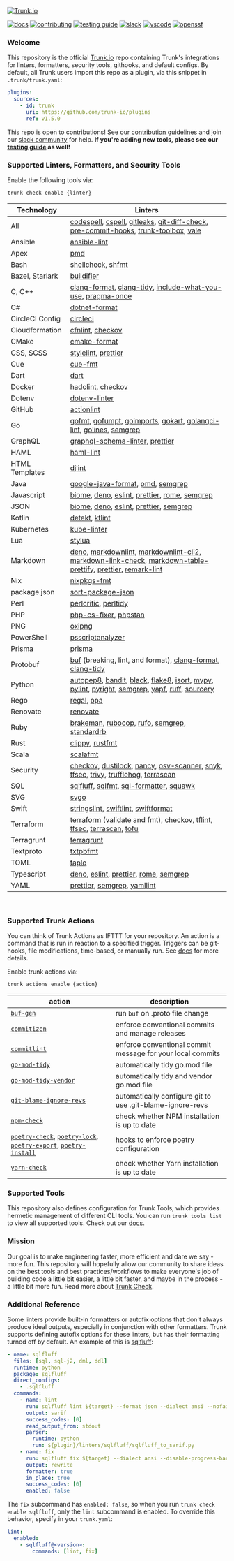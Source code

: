 <!-- markdownlint-disable first-line-heading -->

[![Trunk.io](https://static.trunk.io/assets/trunk_plugins_logo.png)](https://trunk.io)

[![docs](https://img.shields.io/badge/-docs-darkgreen?logo=readthedocs&logoColor=ffffff)][docs]
[![contributing](https://img.shields.io/badge/contributing-darkgreen?logo=readthedocs&logoColor=ffffff)][contributing]
[![testing guide](https://img.shields.io/badge/testing_guide-darkgreen?logo=readthedocs&logoColor=ffffff)][testing guide]
[![slack](https://img.shields.io/badge/-slack-611f69?logo=slack)][slack]
[![vscode](https://img.shields.io/visual-studio-marketplace/i/trunk.io?color=0078d7&label=vscode&logo=visualstudiocode)][vscode]
[![openssf](https://api.securityscorecards.dev/projects/github.com/trunk-io/plugins/badge)](https://api.securityscorecards.dev/projects/github.com/trunk-io/plugins)

[testing guide]: ./tests/README.md
[contributing]: ./CONTRIBUTING.md

### Welcome

This repository is the official [Trunk.io](https://trunk.io/) repo containing Trunk's integrations
for linters, formatters, security tools, githooks, and default configs. By default, all Trunk users
import this repo as a plugin, via this snippet in `.trunk/trunk.yaml`:

```yaml
plugins:
  sources:
    - id: trunk
      uri: https://github.com/trunk-io/plugins
      ref: v1.5.0
```

This repo is open to contributions! See our [contribution guidelines](CONTRIBUTING.md) and join our
[slack community][slack] for help. **If you're adding new tools, please see our
[testing guide](tests/README.md) as well!**

### Supported Linters, Formatters, and Security Tools

Enable the following tools via:

```bash
trunk check enable {linter}
```

| Technology      | Linters                                                                                                                  |
| --------------- | ------------------------------------------------------------------------------------------------------------------------ |
| All             | [codespell], [cspell], [gitleaks], [git-diff-check], [pre-commit-hooks], [trunk-toolbox], [vale]                         |
| Ansible         | [ansible-lint]                                                                                                           |
| Apex            | [pmd]                                                                                                                    |
| Bash            | [shellcheck], [shfmt]                                                                                                    |
| Bazel, Starlark | [buildifier]                                                                                                             |
| C, C++          | [clang-format], [clang-tidy], [include-what-you-use], [pragma-once]                                                      |
| C#              | [dotnet-format]                                                                                                          |
| CircleCI Config | [circleci]                                                                                                               |
| Cloudformation  | [cfnlint], [checkov]                                                                                                     |
| CMake           | [cmake-format]                                                                                                           |
| CSS, SCSS       | [stylelint], [prettier]                                                                                                  |
| Cue             | [cue-fmt]                                                                                                                |
| Dart            | [dart]                                                                                                                   |
| Docker          | [hadolint], [checkov]                                                                                                    |
| Dotenv          | [dotenv-linter]                                                                                                          |
| GitHub          | [actionlint]                                                                                                             |
| Go              | [gofmt], [gofumpt], [goimports], [gokart], [golangci-lint], [golines], [semgrep]                                         |
| GraphQL         | [graphql-schema-linter], [prettier]                                                                                      |
| HAML            | [haml-lint]                                                                                                              |
| HTML Templates  | [djlint]                                                                                                                 |
| Java            | [google-java-format], [pmd], [semgrep]                                                                                   |
| Javascript      | [biome], [deno], [eslint], [prettier], [rome], [semgrep]                                                                 |
| JSON            | [biome], [deno], [eslint], [prettier], [semgrep]                                                                         |
| Kotlin          | [detekt], [ktlint]                                                                                                       |
| Kubernetes      | [kube-linter]                                                                                                            |
| Lua             | [stylua]                                                                                                                 |
| Markdown        | [deno], [markdownlint], [markdownlint-cli2], [markdown-link-check], [markdown-table-prettify], [prettier], [remark-lint] |
| Nix             | [nixpkgs-fmt]                                                                                                            |
| package.json    | [sort-package-json]                                                                                                      |
| Perl            | [perlcritic], [perltidy]                                                                                                 |
| PHP             | [php-cs-fixer], [phpstan]                                                                                                |
| PNG             | [oxipng]                                                                                                                 |
| PowerShell      | [psscriptanalyzer]                                                                                                       |
| Prisma          | [prisma]                                                                                                                 |
| Protobuf        | [buf] (breaking, lint, and format), [clang-format], [clang-tidy]                                                         |
| Python          | [autopep8], [bandit], [black], [flake8], [isort], [mypy], [pylint], [pyright], [semgrep], [yapf], [ruff], [sourcery]     |
| Rego            | [regal], [opa]                                                                                                           |
| Renovate        | [renovate]                                                                                                               |
| Ruby            | [brakeman], [rubocop], [rufo], [semgrep], [standardrb]                                                                   |
| Rust            | [clippy], [rustfmt]                                                                                                      |
| Scala           | [scalafmt]                                                                                                               |
| Security        | [checkov], [dustilock], [nancy], [osv-scanner], [snyk], [tfsec], [trivy], [trufflehog], [terrascan]                      |
| SQL             | [sqlfluff], [sqlfmt], [sql-formatter], [squawk]                                                                          |
| SVG             | [svgo]                                                                                                                   |
| Swift           | [stringslint], [swiftlint], [swiftformat]                                                                                |
| Terraform       | [terraform] (validate and fmt), [checkov], [tflint], [tfsec], [terrascan], [tofu]                                        |
| Terragrunt      | [terragrunt]                                                                                                             |
| Textproto       | [txtpbfmt]                                                                                                               |
| TOML            | [taplo]                                                                                                                  |
| Typescript      | [deno], [eslint], [prettier], [rome], [semgrep]                                                                          |
| YAML            | [prettier], [semgrep], [yamllint]                                                                                        |

[actionlint]: https://trunk.io/linters/infra/actionlint
[ansible-lint]: https://github.com/ansible/ansible-lint#readme
[autopep8]: https://github.com/hhatto/autopep8#readme
[bandit]: https://trunk.io/linters/python/bandit
[biome]: https://github.com/biomejs/biome#readme
[black]: https://github.com/psf/black#readme
[brakeman]: https://trunk.io/linters/security/brakeman
[buf]: https://github.com/bufbuild/buf#readme
[buildifier]: https://github.com/bazelbuild/buildtools/blob/master/buildifier/README.md
[cfnlint]: https://github.com/aws-cloudformation/cfn-lint#readme
[checkov]: https://trunk.io/linters/security/checkov
[circleci]: https://github.com/CircleCI-Public/circleci-cli#readme
[clang-format]: https://clang.llvm.org/docs/ClangFormat.html
[clang-tidy]: https://clang.llvm.org/extra/clang-tidy/
[clippy]: https://github.com/rust-lang/rust-clippy#readme
[cmake-format]: https://cmake-format.readthedocs.io/en/latest
[codespell]: https://github.com/codespell-project/codespell#readme
[cspell]: https://github.com/streetsidesoftware/cspell#readme
[cue-fmt]: https://cuelang.org/
[dart]: https://dart.dev/tools/sdk
[deno]: https://deno.land/manual
[detekt]: https://github.com/detekt/detekt#readme
[djlint]: https://github.com/Riverside-Healthcare/djlint#readme
[dotenv-linter]: https://github.com/dotenv-linter/dotenv-linter#readme
[dotnet-format]: https://github.com/dotnet/format#readme
[dustilock]: https://github.com/Checkmarx/dustilock
[eslint]: https://eslint.org/docs/latest/
[flake8]: https://trunk.io/linters/python/flake8
[git-diff-check]: https://git-scm.com/docs/git-diff
[gitleaks]: https://trunk.io/linters/security/gitleaks
[gofmt]: https://pkg.go.dev/cmd/gofmt
[gofumpt]: https://pkg.go.dev/mvdan.cc/gofumpt
[goimports]: https://pkg.go.dev/golang.org/x/tools/cmd/goimports
[gokart]: https://github.com/praetorian-inc/gokart
[golangci-lint]: https://github.com/golangci/golangci-lint#readme
[golines]: https://pkg.go.dev/github.com/segmentio/golines
[google-java-format]: https://github.com/google/google-java-format#readme
[graphql-schema-linter]: https://github.com/cjoudrey/graphql-schema-linter#readme
[hadolint]: https://github.com/hadolint/hadolint#readme
[haml-lint]: https://github.com/sds/haml-lint#readme
[include-what-you-use]: https://github.com/include-what-you-use/include-what-you-use#readme
[isort]: https://github.com/PyCQA/isort#readme
[ktlint]: https://github.com/pinterest/ktlint#readme
[kube-linter]: https://github.com/stackrox/kube-linter#readme
[markdownlint]: https://github.com/DavidAnson/markdownlint#readme
[markdownlint-cli2]: https://github.com/DavidAnson/markdownlint-cli2#readme
[markdown-table-prettify]: https://github.com/darkriszty/MarkdownTablePrettify-VSCodeExt#readme
[markdown-link-check]: https://github.com/tcort/markdown-link-check#readme
[mypy]: https://github.com/python/mypy#readme
[nancy]: https://github.com/sonatype-nexus-community/nancy#readme
[nixpkgs-fmt]: https://github.com/nix-community/nixpkgs-fmt
[opa]: https://www.openpolicyagent.org/docs/latest/cli/
[osv-scanner]: https://trunk.io/linters/security/osv-scanner
[oxipng]: https://github.com/shssoichiro/oxipng#readme
[perlcritic]: https://metacpan.org/pod/Perl::Critic
[perltidy]: https://metacpan.org/dist/Perl-Tidy/view/bin/perltidy
[php-cs-fixer]: https://github.com/PHP-CS-Fixer/PHP-CS-Fixer#readme
[phpstan]: https://phpstan.org/
[pmd]: https://pmd.github.io/
[pragma-once]: linters/pragma-once/README.md
[prettier]: https://github.com/prettier/prettier#readme
[pre-commit-hooks]: https://pre-commit.com/hooks.html
[prisma]: https://github.com/prisma/prisma#readme
[psscriptanalyzer]: https://github.com/PowerShell/PSScriptAnalyzer
[pylint]: https://github.com/PyCQA/pylint#readme
[pyright]: https://github.com/microsoft/pyright
[regal]: https://github.com/StyraInc/regal#readme
[remark-lint]: https://github.com/remarkjs/remark-lint#readme
[renovate]: https://github.com/renovatebot/renovate#readme
[rome]: https://github.com/rome/tools#readme
[rubocop]: https://github.com/rubocop/rubocop#readme
[ruff]: https://trunk.io/linters/python/ruff
[rufo]: https://github.com/ruby-formatter/rufo#readme
[rustfmt]: https://github.com/rust-lang/rustfmt#readme
[scalafmt]: https://github.com/scalameta/scalafmt#readme
[semgrep]: https://github.com/returntocorp/semgrep#readme
[shellcheck]: https://trunk.io/linters/shell/shellcheck
[shfmt]: https://github.com/mvdan/sh#readme
[sort-package-json]: https://github.com/keithamus/sort-package-json#readme
[sql-formatter]: https://github.com/sql-formatter-org/sql-formatter#readme
[sqlfluff]: https://github.com/sqlfluff/sqlfluff#readme
[sqlfmt]: https://github.com/tconbeer/sqlfmt#readme
[squawk]: https://github.com/sbdchd/squawk#readme
[snyk]: https://github.com/snyk/cli#readme
[standardrb]: https://github.com/testdouble/standard#readme
[stringslint]: https://github.com/dral3x/StringsLint#readme
[stylelint]: https://github.com/stylelint/stylelint#readme
[stylua]: https://github.com/JohnnyMorganz/StyLua/tree/main
[sourcery]: https://sourcery.ai/
[svgo]: https://trunk.io/linters/nodejs/svgo
[swiftformat]: https://github.com/nicklockwood/SwiftFormat#readme
[swiftlint]: https://github.com/realm/SwiftLint#readme
[taplo]: https://github.com/tamasfe/taplo#readme
[terrascan]: https://github.com/tenable/terrascan#readme
[terraform]: https://developer.hashicorp.com/terraform/cli/code
[tofu]: https://opentofu.org/
[terragrunt]: https://terragrunt.gruntwork.io/docs/getting-started/quick-start/
[tflint]: https://github.com/terraform-linters/tflint#readme
[tfsec]: https://github.com/aquasecurity/tfsec
[trivy]: https://trunk.io/linters/security/trivy
[trufflehog]: https://trunk.io/linters/security/trufflehog
[trunk-toolbox]: https://github.com/trunk-io/toolbox#readme
[txtpbfmt]: https://github.com/protocolbuffers/txtpbfmt#readme
[vale]: https://vale.sh/docs/
[yamllint]: https://trunk.io/linters/yaml/yamllint
[yapf]: https://github.com/google/yapf#readme

<br/>

### Supported Trunk Actions

You can think of Trunk Actions as IFTTT for your repository. An action is a command that is run in
reaction to a specified trigger. Triggers can be git-hooks, file modifications, time-based, or
manually run. See [docs](https://docs.trunk.io/docs/actions) for more details.

Enable trunk actions via:

```bash
trunk actions enable {action}
```

| action                                                                                                                                                                           | description                                                |
| -------------------------------------------------------------------------------------------------------------------------------------------------------------------------------- | ---------------------------------------------------------- |
| [`buf-gen`](actions/buf/README.md)                                                                                                                                               | run `buf` on .proto file change                            |
| [`commitizen`](actions/commitizen/README.md)                                                                                                                                     | enforce conventional commits and manage releases           |
| [`commitlint`](https://github.com/conventional-changelog/commitlint)                                                                                                             | enforce conventional commit message for your local commits |
| [`go-mod-tidy`](actions/go-mod-tidy/README.md)                                                                                                                                   | automatically tidy go.mod file                             |
| [`go-mod-tidy-vendor`](actions/go-mod-tidy-vendor/README.md)                                                                                                                     | automatically tidy and vendor go.mod file                  |
| [`git-blame-ignore-revs`](actions/git-blame-ignore-revs/README.md)                                                                                                               | automatically configure git to use .git-blame-ignore-revs  |
| [`npm-check`](actions/npm-check/README.md)                                                                                                                                       | check whether NPM installation is up to date               |
| [`poetry-check`](actions/poetry/README.md), [`poetry-lock`](actions/poetry/README.md), [`poetry-export`](actions/poetry/README.md), [`poetry-install`](actions/poetry/README.md) | hooks to enforce poetry configuration                      |
| [`yarn-check`](actions/yarn-check/README.md)                                                                                                                                     | check whether Yarn installation is up to date              |

### Supported Tools

This repository also defines configuration for Trunk Tools, which provides hermetic management of
different CLI tools. You can run `trunk tools list` to view all supported tools. Check out our
[docs](https://docs.trunk.io/tools).

### Mission

Our goal is to make engineering faster, more efficient and dare we say - more fun. This repository
will hopefully allow our community to share ideas on the best tools and best practices/workflows to
make everyone's job of building code a little bit easier, a little bit faster, and maybe in the
process - a little bit more fun. Read more about [Trunk Check](https://trunk.io/check).

### Additional Reference

Some linters provide built-in formatters or autofix options that don't always produce ideal outputs,
especially in conjunction with other formatters. Trunk supports defining autofix options for these
linters, but has their formatting turned off by default. An example of this is
[sqlfluff](./linters/sqlfluff/plugin.yaml):

```yaml
- name: sqlfluff
  files: [sql, sql-j2, dml, ddl]
  runtime: python
  package: sqlfluff
  direct_configs:
    - .sqlfluff
  commands:
    - name: lint
      run: sqlfluff lint ${target} --format json --dialect ansi --nofail
      output: sarif
      success_codes: [0]
      read_output_from: stdout
      parser:
        runtime: python
        run: ${plugin}/linters/sqlfluff/sqlfluff_to_sarif.py
    - name: fix
      run: sqlfluff fix ${target} --dialect ansi --disable-progress-bar --force
      output: rewrite
      formatter: true
      in_place: true
      success_codes: [0]
      enabled: false
```

The `fix` subcommand has `enabled: false`, so when you run `trunk check enable sqlfluff`, only the
`lint` subcommand is enabled. To override this behavior, specify in your `trunk.yaml`:

```yaml
lint:
  enabled:
    - sqlfluff@<version>:
        commands: [lint, fix]
```

[slack]: https://slack.trunk.io
[docs]: https://docs.trunk.io
[vscode]: https://marketplace.visualstudio.com/items?itemName=Trunk.io
